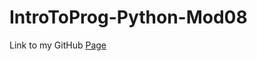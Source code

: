 # IntroToProg-Python-Mod08

Link to my GitHub [Page](https://github.com/nordthomas/IntroToProg-Python-Mod08/blob/main/docs/index.md)
